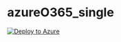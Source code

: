 # azureO365_single

[![Deploy to Azure](http://azuredeploy.net/deploybutton.png)](https://azuredeploy.net/)
